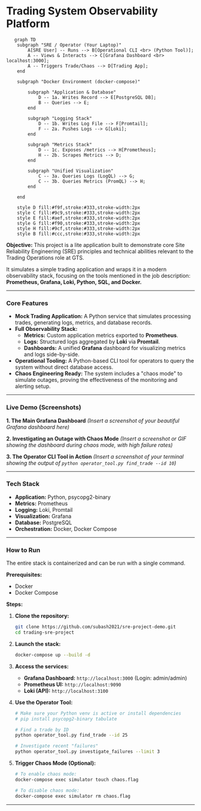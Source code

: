# Trading System Observability Platform

```mermaid
   graph TD
    subgraph "SRE / Operator (Your Laptop)"
        A[SRE User] -- Runs --> B[Operational CLI <br> (Python Tool)];
        A -- Views & Interacts --> C[Grafana Dashboard <br> localhost:3000];
        A -- Triggers Trade/Chaos --> D[Trading App];
    end

    subgraph "Docker Environment (docker-compose)"
        
        subgraph "Application & Database"
            D -- 1a. Writes Record --> E[PostgreSQL DB];
            B -- Queries --> E;
        end

        subgraph "Logging Stack"
            D -- 1b. Writes Log File --> F[Promtail];
            F -- 2a. Pushes Logs --> G[Loki];
        end

        subgraph "Metrics Stack"
            D -- 1c. Exposes /metrics --> H[Prometheus];
            H -- 2b. Scrapes Metrics --> D;
        end

        subgraph "Unified Visualization"
            C -- 3a. Queries Logs (LogQL) --> G;
            C -- 3b. Queries Metrics (PromQL) --> H;
        end

    end

    style D fill:#f9f,stroke:#333,stroke-width:2px
    style C fill:#9c9,stroke:#333,stroke-width:2px
    style E fill:#aef,stroke:#333,stroke-width:2px
    style G fill:#f90,stroke:#333,stroke-width:2px
    style H fill:#9cf,stroke:#333,stroke-width:2px
    style B fill:#ccc,stroke:#333,stroke-width:2px
```

**Objective:** This project is a lite application built to demonstrate core Site Reliability Engineering (SRE) principles and technical abilities relevant to the Trading Operations role at GTS.

It simulates a simple trading application and wraps it in a modern observability stack, focusing on the tools mentioned in the job description: **Prometheus, Grafana, Loki, Python, SQL, and Docker.**

---

### Core Features

*   **Mock Trading Application:** A Python service that simulates processing trades, generating logs, metrics, and database records.
*   **Full Observability Stack:**
    *   **Metrics:** Custom application metrics exported to **Prometheus**.
    *   **Logs:** Structured logs aggregated by **Loki** via **Promtail**.
    *   **Dashboards:** A unified **Grafana** dashboard for visualizing metrics and logs side-by-side.
*   **Operational Tooling:** A Python-based CLI tool for operators to query the system without direct database access.
*   **Chaos Engineering Ready:** The system includes a "chaos mode" to simulate outages, proving the effectiveness of the monitoring and alerting setup.

---

### Live Demo (Screenshots)

**1. The Main Grafana Dashboard**
*(Insert a screenshot of your beautiful Grafana dashboard here)*

**2. Investigating an Outage with Chaos Mode**
*(Insert a screenshot or GIF showing the dashboard during chaos mode, with high failure rates)*

**3. The Operator CLI Tool in Action**
*(Insert a screenshot of your terminal showing the output of `python operator_tool.py find_trade --id 10`)*

---

### Tech Stack

*   **Application:** Python, psycopg2-binary
*   **Metrics:** Prometheus
*   **Logging:** Loki, Promtail
*   **Visualization:** Grafana
*   **Database:** PostgreSQL
*   **Orchestration:** Docker, Docker Compose

---

### How to Run

The entire stack is containerized and can be run with a single command.

**Prerequisites:**
*   Docker
*   Docker Compose

**Steps:**

1.  **Clone the repository:**
    ```bash
    git clone https://github.com/subash2021/sre-project-demo.git
    cd trading-sre-project
    ```

2.  **Launch the stack:**
    ```bash
    docker-compose up --build -d
    ```

3.  **Access the services:**
    *   **Grafana Dashboard:** `http://localhost:3000` (Login: admin/admin)
    *   **Prometheus UI:** `http://localhost:9090`
    *   **Loki (API):** `http://localhost:3100`

4.  **Use the Operator Tool:**
    ```bash
    # Make sure your Python venv is active or install dependencies
    # pip install psycopg2-binary tabulate

    # Find a trade by ID
    python operator_tool.py find_trade --id 25

    # Investigate recent "failures"
    python operator_tool.py investigate_failures --limit 3
    ```

5.  **Trigger Chaos Mode (Optional):**
    ```bash
    # To enable chaos mode:
    docker-compose exec simulator touch chaos.flag

    # To disable chaos mode:
    docker-compose exec simulator rm chaos.flag
    ```
---

